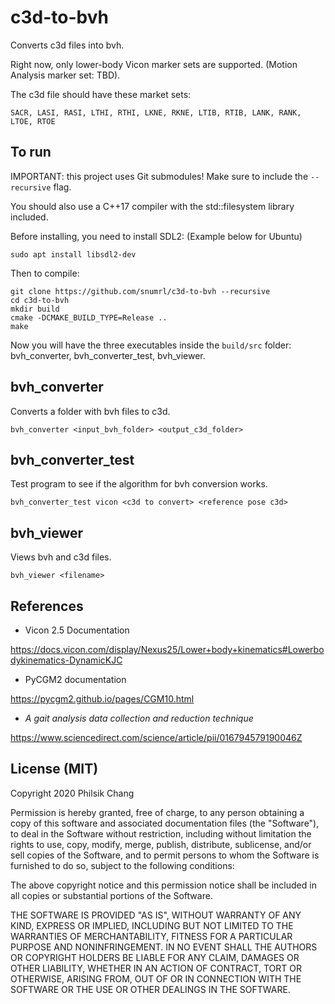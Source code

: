# c3d-to-bvh

Converts c3d files into bvh.

Right now, only lower-body Vicon marker sets are supported. (Motion Analysis marker set: TBD).

The c3d file should have these market sets:
```
SACR, LASI, RASI, LTHI, RTHI, LKNE, RKNE, LTIB, RTIB, LANK, RANK, LTOE, RTOE
```

## To run

IMPORTANT: this project uses Git submodules! Make sure to include the `--recursive` flag.

You should also use a C++17 compiler with the std::filesystem library included.

Before installing, you need to install SDL2: (Example below for Ubuntu)

```
sudo apt install libsdl2-dev
```

Then to compile:

```
git clone https://github.com/snumrl/c3d-to-bvh --recursive
cd c3d-to-bvh
mkdir build
cmake -DCMAKE_BUILD_TYPE=Release ..
make
```

Now you will have the three executables inside the `build/src` folder: bvh_converter, bvh_converter_test, bvh_viewer.

## bvh_converter

Converts a folder with bvh files to c3d.

```
bvh_converter <input_bvh_folder> <output_c3d_folder>
```

## bvh_converter_test

Test program to see if the algorithm for bvh conversion works.

```
bvh_converter_test vicon <c3d to convert> <reference pose c3d>
```

## bvh_viewer

Views bvh and c3d files.

```
bvh_viewer <filename>
```

## References

- Vicon 2.5 Documentation

https://docs.vicon.com/display/Nexus25/Lower+body+kinematics#Lowerbodykinematics-DynamicKJC

- PyCGM2 documentation

https://pycgm2.github.io/pages/CGM10.html

- *A gait analysis data collection and reduction technique*

https://www.sciencedirect.com/science/article/pii/016794579190046Z

## License (MIT)

Copyright 2020 Philsik Chang

Permission is hereby granted, free of charge, to any person obtaining a copy of this software and associated documentation files (the "Software"), to deal in the Software without restriction, including without limitation the rights to use, copy, modify, merge, publish, distribute, sublicense, and/or sell copies of the Software, and to permit persons to whom the Software is furnished to do so, subject to the following conditions:

The above copyright notice and this permission notice shall be included in all copies or substantial portions of the Software.

THE SOFTWARE IS PROVIDED "AS IS", WITHOUT WARRANTY OF ANY KIND, EXPRESS OR IMPLIED, INCLUDING BUT NOT LIMITED TO THE WARRANTIES OF MERCHANTABILITY, FITNESS FOR A PARTICULAR PURPOSE AND NONINFRINGEMENT. IN NO EVENT SHALL THE AUTHORS OR COPYRIGHT HOLDERS BE LIABLE FOR ANY CLAIM, DAMAGES OR OTHER LIABILITY, WHETHER IN AN ACTION OF CONTRACT, TORT OR OTHERWISE, ARISING FROM, OUT OF OR IN CONNECTION WITH THE SOFTWARE OR THE USE OR OTHER DEALINGS IN THE SOFTWARE.
